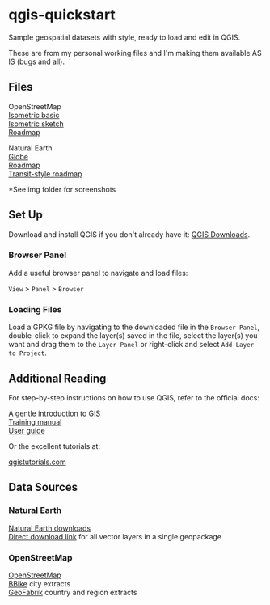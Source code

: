# qgis-quickstart

Sample geospatial datasets with style, ready to load and edit in QGIS.

These are from my personal working files and I'm making them available AS IS (bugs and all).

## Files

OpenStreetMap  
[Isometric basic](https://github.com/geographyclub/qgis-quickstart/tree/main/openstreetmap/isometric_basic)  
[Isometric sketch](https://github.com/geographyclub/qgis-quickstart/tree/main/openstreetmap/isometric_sketch)  
[Roadmap](https://github.com/geographyclub/qgis-quickstart/tree/main/openstreetmap/roadmap)  

Natural Earth  
[Globe](https://github.com/geographyclub/qgis-quickstart/tree/main/naturalearth/globe)  
[Roadmap](https://github.com/geographyclub/qgis-quickstart/tree/main/naturalearth/roadmap)  
[Transit-style roadmap](https://github.com/geographyclub/qgis-quickstart/tree/main/naturalearth/transit)  

*See img folder for screenshots

## Set Up

Download and install QGIS if you don't already have it: [QGIS Downloads](https://qgis.org/download/).

### Browser Panel

Add a useful browser panel to navigate and load files:

`View` > `Panel` > `Browser`

### Loading Files

Load a GPKG file by navigating to the downloaded file in the `Browser Panel`, double-click to expand the layer(s) saved in the file, select the layer(s) you want and drag them to the `Layer Panel` or right-click and select `Add Layer to Project`.

## Additional Reading

For step-by-step instructions on how to use QGIS, refer to the official docs:  

[A gentle introduction to GIS](https://docs.qgis.org/3.34/en/docs/gentle_gis_introduction/)  
[Training manual](https://docs.qgis.org/3.34/en/docs/training_manual/)  
[User guide](https://docs.qgis.org/3.34/en/docs/user_manual/)  

Or the excellent tutorials at:  

[qgistutorials.com](https://www.qgistutorials.com/en/)  

## Data Sources

### Natural Earth
[Natural Earth downloads](https://www.naturalearthdata.com/downloads/)  
[Direct download link](https://naciscdn.org/naturalearth/packages/natural_earth_vector.gpkg.zip) for all vector layers in a single geopackage  

### OpenStreetMap
[OpenStreetMap](https://www.openstreetmap.org/#map=2/71.3/-96.8.)  
[BBike](https://download.bbbike.org/osm/bbbike/) city extracts  
[GeoFabrik](https://download.geofabrik.de/) country and region extracts  

